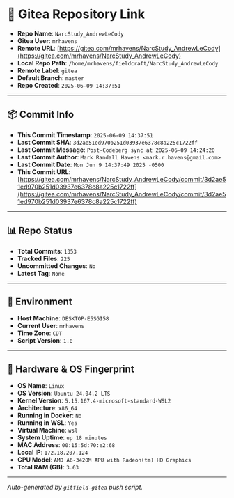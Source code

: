 # 🔗 Gitea Repository Link

- **Repo Name**: `NarcStudy_AndrewLeCody`
- **Gitea User**: `mrhavens`
- **Remote URL**: [https://gitea.com/mrhavens/NarcStudy_AndrewLeCody](https://gitea.com/mrhavens/NarcStudy_AndrewLeCody)
- **Local Repo Path**: `/home/mrhavens/fieldcraft/NarcStudy_AndrewLeCody`
- **Remote Label**: `gitea`
- **Default Branch**: `master`
- **Repo Created**: `2025-06-09 14:37:51`

---

## 📦 Commit Info

- **This Commit Timestamp**: `2025-06-09 14:37:51`
- **Last Commit SHA**: `3d2ae51ed970b251d03937e6378c8a225c1722ff`
- **Last Commit Message**: `Post-Codeberg sync at 2025-06-09 14:24:20`
- **Last Commit Author**: `Mark Randall Havens <mark.r.havens@gmail.com>`
- **Last Commit Date**: `Mon Jun 9 14:37:49 2025 -0500`
- **This Commit URL**: [https://gitea.com/mrhavens/NarcStudy_AndrewLeCody/commit/3d2ae51ed970b251d03937e6378c8a225c1722ff](https://gitea.com/mrhavens/NarcStudy_AndrewLeCody/commit/3d2ae51ed970b251d03937e6378c8a225c1722ff)

---

## 📊 Repo Status

- **Total Commits**: `1353`
- **Tracked Files**: `225`
- **Uncommitted Changes**: `No`
- **Latest Tag**: `None`

---

## 🧭 Environment

- **Host Machine**: `DESKTOP-E5SGI58`
- **Current User**: `mrhavens`
- **Time Zone**: `CDT`
- **Script Version**: `1.0`

---

## 🧬 Hardware & OS Fingerprint

- **OS Name**: `Linux`
- **OS Version**: `Ubuntu 24.04.2 LTS`
- **Kernel Version**: `5.15.167.4-microsoft-standard-WSL2`
- **Architecture**: `x86_64`
- **Running in Docker**: `No`
- **Running in WSL**: `Yes`
- **Virtual Machine**: `wsl`
- **System Uptime**: `up 18 minutes`
- **MAC Address**: `00:15:5d:70:e2:68`
- **Local IP**: `172.18.207.124`
- **CPU Model**: `AMD A6-3420M APU with Radeon(tm) HD Graphics`
- **Total RAM (GB)**: `3.63`

---

_Auto-generated by `gitfield-gitea` push script._
